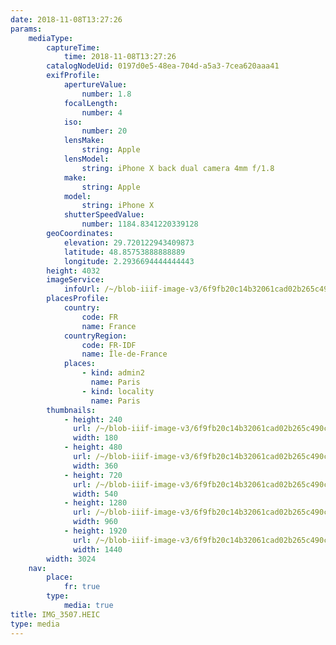 ```yaml
---
date: 2018-11-08T13:27:26
params:
    mediaType:
        captureTime:
            time: 2018-11-08T13:27:26
        catalogNodeUid: 0197d0e5-48ea-704d-a5a3-7cea620aaa41
        exifProfile:
            apertureValue:
                number: 1.8
            focalLength:
                number: 4
            iso:
                number: 20
            lensMake:
                string: Apple
            lensModel:
                string: iPhone X back dual camera 4mm f/1.8
            make:
                string: Apple
            model:
                string: iPhone X
            shutterSpeedValue:
                number: 1184.8341220339128
        geoCoordinates:
            elevation: 29.720122943409873
            latitude: 48.85753888888889
            longitude: 2.2936694444444443
        height: 4032
        imageService:
            infoUrl: /~/blob-iiif-image-v3/6f9fb20c14b32061cad02b265c490c63f0b041cf0e10bd44b58e1a5e76d9e375/info.json
        placesProfile:
            country:
                code: FR
                name: France
            countryRegion:
                code: FR-IDF
                name: Île-de-France
            places:
                - kind: admin2
                  name: Paris
                - kind: locality
                  name: Paris
        thumbnails:
            - height: 240
              url: /~/blob-iiif-image-v3/6f9fb20c14b32061cad02b265c490c63f0b041cf0e10bd44b58e1a5e76d9e375/full/180%2C240/0/default.jpg
              width: 180
            - height: 480
              url: /~/blob-iiif-image-v3/6f9fb20c14b32061cad02b265c490c63f0b041cf0e10bd44b58e1a5e76d9e375/full/360%2C480/0/default.jpg
              width: 360
            - height: 720
              url: /~/blob-iiif-image-v3/6f9fb20c14b32061cad02b265c490c63f0b041cf0e10bd44b58e1a5e76d9e375/full/540%2C720/0/default.jpg
              width: 540
            - height: 1280
              url: /~/blob-iiif-image-v3/6f9fb20c14b32061cad02b265c490c63f0b041cf0e10bd44b58e1a5e76d9e375/full/960%2C1280/0/default.jpg
              width: 960
            - height: 1920
              url: /~/blob-iiif-image-v3/6f9fb20c14b32061cad02b265c490c63f0b041cf0e10bd44b58e1a5e76d9e375/full/1440%2C1920/0/default.jpg
              width: 1440
        width: 3024
    nav:
        place:
            fr: true
        type:
            media: true
title: IMG_3507.HEIC
type: media
---
```

